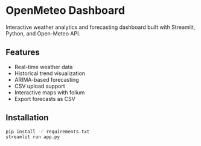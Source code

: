 # OpenMeteo Dashboard

Interactive weather analytics and forecasting dashboard built with Streamlit, Python, and Open-Meteo API.

## Features
- Real-time weather data
- Historical trend visualization
- ARIMA-based forecasting
- CSV upload support
- Interactive maps with folium
- Export forecasts as CSV

## Installation
```bash
pip install -r requirements.txt
streamlit run app.py
